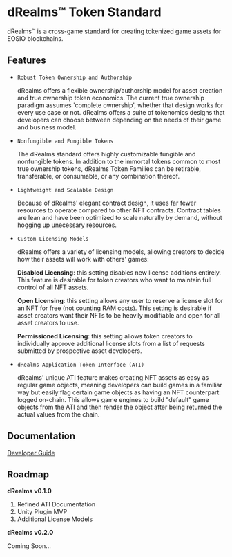 # dRealms™ Token Standard

dRealms™ is a cross-game standard for creating tokenized game assets for EOSIO blockchains.

## Features

* `Robust Token Ownership and Authorship`

    dRealms offers a flexible ownership/authorship model for asset creation and true ownership token economics. The current true ownership paradigm assumes 'complete ownership', whether that design works for every use case or not. dRealms offers a suite of tokenomics designs that developers can choose between depending on the needs of their game and business model.

* `Nonfungible and Fungible Tokens`

    The dRealms standard offers highly customizable fungible and nonfungible tokens. In addition to the immortal tokens common to most true ownership tokens, dRealms Token Families can be retirable, transferable, or consumable, or any combination thereof.

* `Lightweight and Scalable Design`

    Because of dRealms' elegant contract design, it uses far fewer resources to operate compared to other NFT contracts. Contract tables are lean and have been optimized to scale naturally by demand, without hogging up unecessary resources.

* `Custom Licensing Models`

    dRealms offers a variety of licensing models, allowing creators to decide how their assets will work with others' games:

    **Disabled Licensing**: this setting disables new license additions entirely. This feature is desirable for token creators who want to maintain full control of all NFT assets.

    **Open Licensing**: this setting allows any user to reserve a license slot for an NFT for free (not counting RAM costs). This setting is desirable if asset creators want their NFTs to be heavily modifiable and open for all asset creators to use.

    **Permissioned Licensing**: this setting allows token creators to individually approve additional license slots from a list of requests submitted by prospective asset developers.

* `dRealms Application Token Interface (ATI)`

    dRealms' unique ATI feature makes creating NFT assets as easy as regular game objects, meaning developers can build games in a familiar way but easily flag certain game objects as having an NFT counterpart logged on-chain. This allows game engines to build "default" game objects from the ATI and then render the object after being returned the actual values from the chain.

## Documentation

[Developer Guide](docs/DeveloperGuide.md)

## Roadmap

**dRealms v0.1.0**

1. Refined ATI Documentation
2. Unity Plugin MVP
3. Additional License Models

**dRealms v0.2.0**

Coming Soon...
